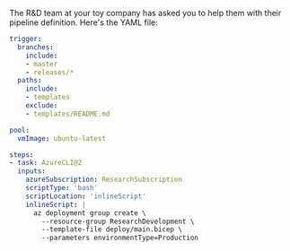 The R&D team at your toy company has asked you to help them with their pipeline definition. Here's the YAML file:

```yaml
trigger:
  branches:
    include:
    - master
    - releases/*
  paths:
    include:
    - templates
    exclude:
    - templates/README.md

pool:
  vmImage: ubuntu-latest

steps:
- task: AzureCLI@2
  inputs:
    azureSubscription: ResearchSubscription
    scriptType: 'bash'
    scriptLocation: 'inlineScript'
    inlineScript: |
      az deployment group create \
        --resource-group ResearchDevelopment \
        --template-file deploy/main.bicep \
        --parameters environmentType=Production
```
